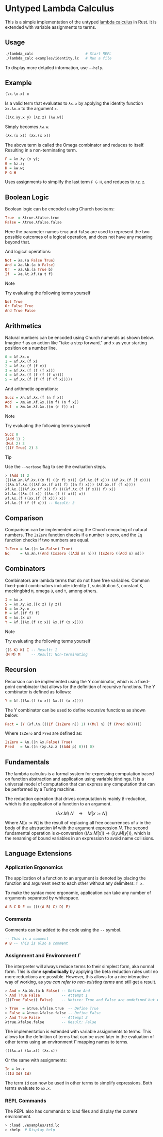 # Untyped Lambda Calculus

This is a simple implementation of the untyped [lambda calculus](https://en.wikipedia.org/wiki/Lambda_calculus) in Rust.
It is extended with variable assignments to terms.

## Usage

```bash
./lambda_calc                        # Start REPL
./lambda_calc examples/identity.lc   # Run a file
```

To display more detailed information, use `--help`.

## Example

```hs
(\x.\x.x) x
```

Is a valid term that evaluates to `λx.x` by applying the identity function `λx.λx.x` to the argument `x`.

```hs
((λx.λy.x y) (λz.z) (λw.w))
```

Simply becomes `λw.w`.

```hs
(λx.(x x)) (λx.(x x))
```

The above term is called the Omega combinator and reduces to itself. Resulting in a non-terminating term.

```hs
F = λx.λy.(x y);
G = λz.z;
H = λw.w;
F G H
```

Uses assignments to simplify the last term `F G H`, and reduces to `λz.z`.

## Boolean Logic

Boolean logic can be encoded using Church booleans:

```hs
True  = λtrue.λfalse.true
False = λtrue.λfalse.false
```

Here the parameter names `true` and `false` are used to represent the two possible outcomes of a logical operation, and does not have any meaning beyond that.

And logical operations:

```hs
Not = λa.(a False True)
And = λa.λb.(a b False)
Or  = λa.λb.(a True b)
If  = λa.λt.λf.(a t f)
```

> [!NOTE]
> Try evaluating the following terms yourself
>
> ```hs
> Not True
> Or False True
> And True False
> ```

## Arithmetics

Natural numbers can be encoded using Church numerals as shown below.
Imagine `f` as an action like "take a step forward," and `x` as your starting position on a number line.

```hs
0 = λf.λx.x
1 = λf.λx.(f x)
2 = λf.λx.(f (f x))
3 = λf.λx.(f (f (f x)))
4 = λf.λx.(f (f (f (f x))))
5 = λf.λx.(f (f (f (f (f x)))))
```

And arithmetic operations:

```hs
Succ = λn.λf.λx.(f (n f x))
Add  = λm.λn.λf.λx.((m f) (n f x))
Mul  = λm.λn.λf.λx.((m (n f)) x)
```

> [!NOTE]
> Try evaluating the following terms yourself
>
> ```hs
> Succ 0
> (Add 1) 2
> (Mul 2) 3
> ((If True) 2) 3
> ```

> [!TIP]
> Use the `--verbose` flag to see the evaluation steps.
>
> ```hs
> > (Add 1) 2
> (((λm.λn.λf.λx.((m f) ((n f) x))) (λf.λx.(f x))) (λf.λx.(f (f x))))
> ((λn.λf.λx.(((λf.λx.(f x)) f) ((n f) x))) (λf.λx.(f (f x))))
> λf.λx.(((λf.λx.(f x)) f) (((λf.λx.(f (f x))) f) x))
> λf.λx.((λx.(f x)) ((λx.(f (f x))) x))
> λf.λx.(f ((λx.(f (f x))) x))
> λf.λx.(f (f (f x))) -- Result: 3
> ```

## Comparison

Comparison can be implemented using the Church encoding of natural numbers.
The `IsZero` function checks if a number is zero, and the `Eq` function checks if two numbers are equal.

```hs
IsZero = λn.((n λx.False) True)
Eq     = λm.λn.((And (IsZero ((Add m) n))) (IsZero ((Add n) m)))
```

## Combinators

Combinators are lambda terms that do not have free variables.
Common fixed-point combinators include: identity `I`, substitution `S`, constant `K`, mockingbird `M`, omega `O`, and `Y`, among others.

```hs
I = λx.x
S = λx.λy.λz.((x z) (y z))
K = λx.λy.x
M = λf.((f f) f)
O = λx.(x x)
Y = λf.((λx.(f (x x)) λx.(f (x x))))
```

> [!NOTE]
> Try evaluating the following terms yourself
>
> ```hs
> ((S K) K) I -- Result: I
> (M M) M     -- Result: Non-terminating
> ```

## Recursion

Recursion can be implemented using the Y combinator, which is a fixed-point combinator that allows for the definition of recursive functions.
The Y combinator is defined as follows:

```hs
Y = λf.((λx.(f (x x)) λx.(f (x x))))
```

The Y combinator can be used to define recursive functions as shown below:

```hs
Fact = (Y (λf.λn.(((If (IsZero n)) 1) ((Mul n) (f (Pred n))))))
```

Where `IsZero` and `Pred` are defined as:

```hs
IsZero = λn.((n λx.False) True)
Pred   = λn.((n (λp.λz.z ((Add p) 0))) 0)
```

## Fundamentals

The lambda calculus is a formal system for expressing computation based on function abstraction and application using variable bindings.
It is a universal model of computation that can express any computation that can be performed by a Turing machine.

The reduction operation that drives computation is mainly $β$-reduction, which is the application of a function to an argument.

$$
(\lambda x.M)\ N \quad\rightarrow\quad M[x:=N]
$$

Where $M[x:=N]$ is the result of replacing all free occurrences of $x$ in the body of the abstraction $M$ with the argument expression $N$.
The second fundamental operation is $α$-conversion ($`(\lambda x.M[x]) \rightarrow (\lambda y.M[y])`$), which is the renaming of bound variables in an expression to avoid name collisions.

## Language Extensions

### Application Ergonomics

The application of a function to an argument is denoted by placing the function and argument next to each other without any delimiters: `f x`.

To make the syntax more ergonomic, application can take any number of arguments separated by whitespace.

```hs
A B C D E == ((((A B) C) D) E)
```

### Comments

Comments can be added to the code using the `--` symbol.

```hs
-- This is a comment
A B -- This is also a comment
```

### Assignment and Environment $\Gamma$

The interpreter will always reduce terms to their simplest form, aka normal form.
This is done **symbolically** by applying the beta reduction rules until no more reductions are possible.
However, this allows for a nice interactive way of working, as *you can refer to non-existing terms* and still get a result.

```hs
> And = λa.λb.(a b False) -- Define And
> And True False          -- Attempt 1
(((True False)) False)    -- Notice: True and False are undefined but we still get a result

> True  = λtrue.λfalse.true  -- Define True
> False = λtrue.λfalse.false -- Define False
> And True False          -- Attempt 2
λtrue.λfalse.false        -- Result: False
```

The implementation is extended with variable assignments to terms.
This allows for the definition of terms that can be used later in the evaluation of other terms using an environment $\Gamma$ mapping names to terms.

```hs
(((λx.x) (λx.x)) (λx.x))
```

Or the same with assignments:

```hs
Id = λx.x
((Id Id) Id)
```

The term `Id` can now be used in other terms to simplify expressions.
Both terms evaluate to `λx.x`.

### REPL Commands

The REPL also has commands to load files and display the current environment.

```bash
> :load ./examples/std.lc
> :help  # Display help
```
